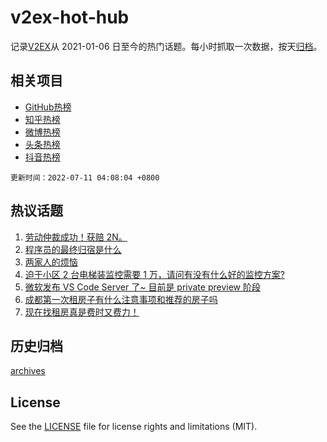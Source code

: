 # v2ex-hot-hub

 记录[V2EX](https://www.v2ex.com/)从 2021-01-06 日至今的热门话题。每小时抓取一次数据，按天[归档](archives)。
 
 ## 相关项目

- [GitHub热榜](https://github.com/lonnyzhang423/github-hot-hub)
- [知乎热榜](https://github.com/lonnyzhang423/zhihu-hot-hub)
- [微博热榜](https://github.com/lonnyzhang423/weibo-hot-hub)
- [头条热榜](https://github.com/lonnyzhang423/toutiao-hot-hub)
- [抖音热榜](https://github.com/lonnyzhang423/douyin-hot-hub)


 `更新时间：2022-07-11 04:08:04 +0800`

## 热议话题

1. [劳动仲裁成功！获赔 2N。](https://www.v2ex.com/t/865255)
1. [程序员的最终归宿是什么](https://www.v2ex.com/t/865217)
1. [两家人的烦恼](https://www.v2ex.com/t/865210)
1. [迫于小区 2 台电梯装监控需要 1 万，请问有没有什么好的监控方案?](https://www.v2ex.com/t/865266)
1. [微软发布 VS Code Server 了~ 目前是 private preview 阶段](https://www.v2ex.com/t/865250)
1. [成都第一次租房子有什么注意事项和推荐的房子吗](https://www.v2ex.com/t/865226)
1. [现在找租房真是费时又费力！](https://www.v2ex.com/t/865275)

## 历史归档

[archives](archives)

## License

See the [LICENSE](LICENSE) file for license rights and limitations (MIT).
